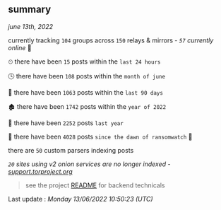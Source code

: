 
## summary
_june 13th, 2022_

currently tracking `104` groups across `150` relays & mirrors - _`57` currently online_ 📡

⏲ there have been `15` posts within the `last 24 hours`

🕓 there have been `108` posts within the `month of june`

📅 there have been `1063` posts within the `last 90 days`

🏚 there have been `1742` posts within the `year of 2022`

🚀 there have been `2252` posts `last year`

🦕 there have been `4028` posts `since the dawn of ransomwatch` 🐣

there are `50` custom parsers indexing posts

_`20` sites using v2 onion services are no longer indexed - [support.torproject.org](https://support.torproject.org/onionservices/v2-deprecation/)_

> see the project [README](https://github.com/jmousqueton/ransomwatch#readme) for backend technicals



Last update : _Monday 13/06/2022 10:50:23 (UTC)_


